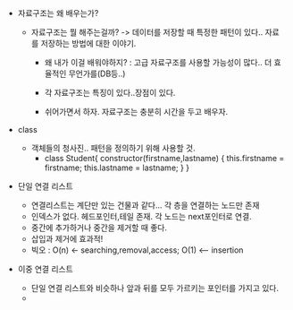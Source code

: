 - 자료구조는 왜 배우는가?

  - 자료구조는 뭘 해주는걸까? -> 데이터를 저장할 때 특정한 패턴이 있다.. 자료를 저장하는 방법에 대한 이야기.

    - 왜 내가 이걸 배워야하지? : 고급 자료구조를 사용할 가능성이 많다.. 더 효율적인 무언가를(DB등..)
    - 각 자료구조는 특징이 있다..장점이 있다.

    - 쉬어가면서 하자. 자료구조는 충분히 시간을 두고 배우자.

- class

  - 객체들의 청사진.. 패턴을 정의하기 위해 사용할 것.
    - class Student{
      constructor(firstname,lastname) {
      this.firstname = firstname;
      this.lastname = lastname;
      }
      }

- 단일 연결 리스트

  - 연결리스트는 계단만 있는 건물과 같다... 각 층을 연결하는 노드만 존재
  - 인덱스가 없다. 헤드포인터,테일 존재. 각 노드는 next포인터로 연결.
  - 중간에 추가하거나 중간을 제거할 때 좋다.
  - 삽입과 제거에 효과적!
  - 빅오 : O(n) <- searching,removal,access; O(1) <-- insertion

- 이중 연결 리스트
  - 단일 연결 리스트와 비슷하나 앞과 뒤를 모두 가르키는 포인터를 가지고 있다.
  - 
